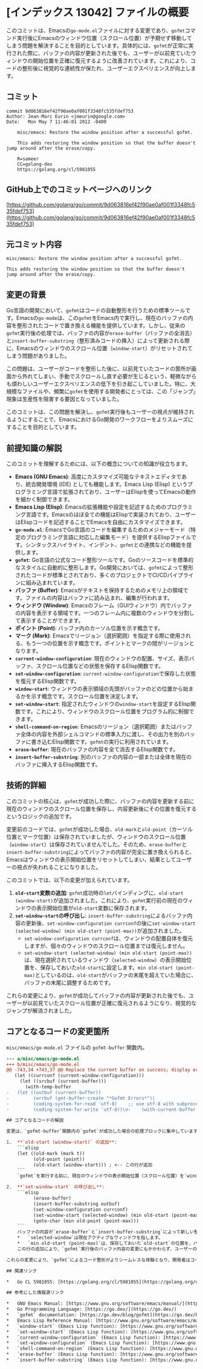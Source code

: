 # [インデックス 13042] ファイルの概要

このコミットは、Emacsの`go-mode.el`ファイルに対する変更であり、`gofmt`コマンド実行後にEmacsのウィンドウ位置（スクロール位置）が予期せず移動してしまう問題を解決することを目的としています。具体的には、`gofmt`が正常に実行された際に、バッファの内容が更新された後でも、ユーザーが以前見ていたウィンドウの開始位置を正確に復元するように改善されています。これにより、コードの整形後に視覚的な連続性が保たれ、ユーザーエクスペリエンスが向上します。

## コミット

```
commit 9d063816ef42f90ae0af001f3348fc535fdef753
Author: Jean-Marc Eurin <jmeurin@google.com>
Date:   Mon May 7 11:46:01 2012 -0400

    misc/emacs: Restore the window position after a successful gofmt.
    
    This adds restoring the window position so that the buffer doesn't jump around after the erase/copy.
    
    R=sameer
    CC=golang-dev
    https://golang.org/cl/5981055
```

## GitHub上でのコミットページへのリンク

[https://github.com/golang/go/commit/9d063816ef42f90ae0af001f3348fc535fdef753](https://github.com/golang/go/commit/9d063816ef42f90ae0af001f3348fc535fdef753)

## 元コミット内容

```
misc/emacs: Restore the window position after a successful gofmt.

This adds restoring the window position so that the buffer doesn't jump around after the erase/copy.
```

## 変更の背景

Go言語の開発において、`gofmt`はコードの自動整形を行うための標準ツールです。Emacsの`go-mode`は、この`gofmt`をEmacs内で実行し、現在のバッファの内容を整形されたコードで置き換える機能を提供しています。しかし、従来の`gofmt`実行後の処理では、バッファの内容が`erase-buffer`（バッファの全消去）と`insert-buffer-substring`（整形済みコードの挿入）によって更新される際に、Emacsのウィンドウのスクロール位置（`window-start`）がリセットされてしまう問題がありました。

この問題は、ユーザーがコードを整形した後に、以前見ていたコードの箇所が画面から外れてしまい、手動でスクロールし直す必要が生じるという、軽微ながらも煩わしいユーザーエクスペリエンスの低下を引き起こしていました。特に、大規模なファイルや、頻繁に`gofmt`を使用する開発者にとっては、この「ジャンプ」現象は生産性を阻害する要因となっていました。

このコミットは、この問題を解決し、`gofmt`実行後もユーザーの視点が維持されるようにすることで、EmacsにおけるGo開発のワークフローをよりスムーズにすることを目的としています。

## 前提知識の解説

このコミットを理解するためには、以下の概念についての知識が役立ちます。

*   **Emacs (GNU Emacs)**: 高度にカスタマイズ可能なテキストエディタであり、統合開発環境 (IDE) としても機能します。Emacs Lisp (Elisp) というプログラミング言語で拡張されており、ユーザーはElispを使ってEmacsの動作を細かく制御できます。
*   **Emacs Lisp (Elisp)**: Emacsの拡張機能や設定を記述するためのプログラミング言語です。Emacsのほぼ全ての機能はElispで実装されており、ユーザーはElispコードを記述することでEmacsを自由にカスタマイズできます。
*   **`go-mode.el`**: EmacsでGo言語のコードを編集するためのメジャーモード（特定のプログラミング言語に対応した編集モード）を提供するElispファイルです。シンタックスハイライト、インデント、`gofmt`との連携などの機能を提供します。
*   **`gofmt`**: Go言語の公式なコード整形ツールです。Goのソースコードを標準的なスタイルに自動的に整形します。Go開発においては、`gofmt`によって整形されたコードが標準とされており、多くのプロジェクトでCI/CDパイプラインに組み込まれています。
*   **バッファ (Buffer)**: Emacsがテキストを保持するためのメモリ上の領域です。ファイルの内容はバッファに読み込まれ、編集が行われます。
*   **ウィンドウ (Window)**: Emacsのフレーム（GUIウィンドウ）内でバッファの内容を表示する領域です。一つのフレーム内に複数のウィンドウを分割して表示することができます。
*   **ポイント (Point)**: バッファ内のカーソル位置を示す概念です。
*   **マーク (Mark)**: Emacsでリージョン（選択範囲）を指定する際に使用される、もう一つの位置を示す概念です。ポイントとマークの間がリージョンとなります。
*   **`current-window-configuration`**: 現在のウィンドウの配置、サイズ、表示バッファ、スクロール位置などの状態を保存するElisp関数です。
*   **`set-window-configuration`**: `current-window-configuration`で保存した状態を復元するElisp関数です。
*   **`window-start`**: ウィンドウの表示領域の先頭がバッファのどの位置から始まるかを示す概念です。スクロール位置を決定します。
*   **`set-window-start`**: 指定されたウィンドウの`window-start`を設定するElisp関数です。これにより、ウィンドウのスクロール位置をプログラム的に制御できます。
*   **`shell-command-on-region`**: Emacsのリージョン（選択範囲）またはバッファ全体の内容を外部シェルコマンドの標準入力に渡し、その出力を別のバッファに書き込むElisp関数です。`gofmt`の実行に利用されています。
*   **`erase-buffer`**: 現在のバッファの内容を全て消去するElisp関数です。
*   **`insert-buffer-substring`**: 別のバッファの内容の一部または全体を現在のバッファに挿入するElisp関数です。

## 技術的詳細

このコミットの核心は、`gofmt`が成功した際に、バッファの内容を更新する前に現在のウィンドウのスクロール位置を保存し、内容更新後にその位置を復元するというロジックの追加です。

変更前のコードでは、`gofmt`が成功した場合、`old-mark`と`old-point`（カーソル位置とマーク位置）は保存されていましたが、ウィンドウのスクロール位置（`window-start`）は保存されていませんでした。そのため、`erase-buffer`と`insert-buffer-substring`によってバッファの内容が完全に置き換えられると、Emacsはウィンドウの表示開始位置をリセットしてしまい、結果としてユーザーの視点が失われることになりました。

このコミットでは、以下の変更が加えられています。

1.  **`old-start`変数の追加**: `gofmt`成功時の`let`バインディングに、`old-start (window-start)`が追加されました。これにより、`gofmt`実行前の現在のウィンドウの表示開始位置が`old-start`変数に保存されます。
2.  **`set-window-start`の呼び出し**: `insert-buffer-substring`によるバッファ内容の更新後、`set-window-configuration currconf`の後に`set-window-start (selected-window) (min old-start (point-max))`が追加されました。
    *   `set-window-configuration currconf`は、ウィンドウの配置自体を復元しますが、個々のウィンドウのスクロール位置までは復元しません。
    *   `set-window-start (selected-window) (min old-start (point-max))`は、現在選択されているウィンドウ（`selected-window`）の表示開始位置を、保存しておいた`old-start`に設定します。`min old-start (point-max)`としているのは、`old-start`がバッファの末尾を超えていた場合に、バッファの末尾に調整するためです。

これらの変更により、`gofmt`が成功してバッファの内容が更新された後でも、ユーザーが以前見ていたスクロール位置が正確に復元されるようになり、視覚的なジャンプが解消されました。

## コアとなるコードの変更箇所

`misc/emacs/go-mode.el` ファイルの `gofmt-buffer` 関数内。

```diff
--- a/misc/emacs/go-mode.el
+++ b/misc/emacs/go-mode.el
@@ -743,34 +743,37 @@ Replace the current buffer on success; display errors on failure."
   (let ((currconf (current-window-configuration)))
     (let ((srcbuf (current-buffer)))
       (with-temp-buffer
-	(let ((outbuf (current-buffer))
-	      (errbuf (get-buffer-create "*Gofmt Errors*"))
-	      (coding-system-for-read 'utf-8)    ;; use utf-8 with subprocesses
-	      (coding-system-for-write 'utf-8))\n-	  (with-current-buffer errbuf (erase-buffer))\n-	  (with-current-buffer srcbuf\n-	    (save-restriction\n-	      (let (deactivate-mark)\n-		(widen)\n-		(if (= 0 (shell-command-on-region (point-min) (point-max) "gofmt"\n-						  outbuf nil errbuf))\n-		    ;; restore window config\n-		    ;; gofmt succeeded: replace the current buffer with outbuf,\n-		    ;; restore the mark and point, and discard errbuf.\n-		    (let ((old-mark (mark t)) (old-point (point)))\n-		      (set-window-configuration currconf)\n-		      (erase-buffer)\n-		      (insert-buffer-substring outbuf)\n-		      (goto-char (min old-point (point-max)))\n-		      (if old-mark (push-mark (min old-mark (point-max)) t))\n-		      (kill-buffer errbuf))\n-\n-		  ;; gofmt failed: display the errors\n-		  (display-buffer errbuf)))))\n-\n-	  ;; Collapse any window opened on outbuf if shell-command-on-region\n-	  ;; displayed it.\n-	  (delete-windows-on outbuf))))))\n+        (let ((outbuf (current-buffer))\n+              (errbuf (get-buffer-create "*Gofmt Errors*"))\n+              (coding-system-for-read 'utf-8)    ;; use utf-8 with subprocesses\n+              (coding-system-for-write 'utf-8))\n+          (with-current-buffer errbuf (erase-buffer))\n+          (with-current-buffer srcbuf\n+            (save-restriction\n+              (let (deactivate-mark)\n+                (widen)\n+                (if (= 0 (shell-command-on-region (point-min) (point-max) "gofmt"\n+                                                  outbuf nil errbuf))\n+                    ;; restore window config\n+                    ;; gofmt succeeded: replace the current buffer with outbuf,\n+                    ;; restore the mark and point, and discard errbuf.\n+                    (let ((old-mark (mark t))\n+                          (old-point (point))\n+                          (old-start (window-start)))\n+                      (erase-buffer)\n+                      (insert-buffer-substring outbuf)\n+                      (set-window-configuration currconf)\n+                      (set-window-start (selected-window) (min old-start (point-max)))\n+                      (goto-char (min old-point (point-max)))\n+                      (if old-mark (push-mark (min old-mark (point-max)) t))\n+                      (kill-buffer errbuf))\n+\n+                  ;; gofmt failed: display the errors\n+                  (display-buffer errbuf)))))\n+\n+          ;; Collapse any window opened on outbuf if shell-command-on-region\n+          ;; displayed it.\n+          (delete-windows-on outbuf))))))\n```

## コアとなるコードの解説

変更は、`gofmt-buffer`関数内の`gofmt`が成功した場合の処理ブロックに集中しています。

1.  **`old-start (window-start)` の追加**:
    ```elisp
    (let ((old-mark (mark t))
          (old-point (point))
          (old-start (window-start))) ; <-- この行が追加
    ```
    `gofmt`を実行する前に、現在のウィンドウの表示開始位置（スクロール位置）を`window-start`関数で取得し、`old-start`という新しい変数に保存しています。これにより、後でこの位置を復元できるようになります。

2.  **`set-window-start` の呼び出し**:
    ```elisp
          (erase-buffer)
          (insert-buffer-substring outbuf)
          (set-window-configuration currconf)
          (set-window-start (selected-window) (min old-start (point-max))) ; <-- この行が追加
          (goto-char (min old-point (point-max)))
    ```
    バッファの内容が`erase-buffer`と`insert-buffer-substring`によって新しい整形済みコードで置き換えられ、さらに`set-window-configuration`でウィンドウの全体的な配置が復元された後、`set-window-start`関数が呼び出されます。
    *   `selected-window`は現在アクティブなウィンドウを指します。
    *   `min old-start (point-max)`は、保存しておいた`old-start`の位置を、バッファの実際の最大ポイント（末尾）と比較し、もし`old-start`がバッファの末尾を超えていた場合は、バッファの末尾に調整します。これにより、無効なスクロール位置が設定されるのを防ぎます。
    この行の追加により、`gofmt`実行後のバッファ内容の変更にもかかわらず、ユーザーの視点が以前のスクロール位置に正確に復元されるようになりました。

これらの変更により、`gofmt`によるコード整形がよりシームレスな体験となり、開発者はコードの整形後に手動でスクロール位置を調整する手間が省けるようになりました。

## 関連リンク

*   Go CL 5981055: [https://golang.org/cl/5981055](https://golang.org/cl/5981055)

## 参考にした情報源リンク

*   GNU Emacs Manual: [https://www.gnu.org/software/emacs/manual/](https://www.gnu.org/software/emacs/manual/)
*   Go Programming Language: [https://go.dev/](https://go.dev/)
*   `gofmt` documentation: [https://go.dev/blog/gofmt](https://go.dev/blog/gofmt)
*   Emacs Lisp Reference Manual: [https://www.gnu.org/software/emacs/manual/elisp.html](https://www.gnu.org/software/emacs/manual/elisp.html)
*   `window-start` (Emacs Lisp function): [https://www.gnu.org/software/emacs/manual/html_node/elisp/Window-Scrolling.html](https://www.gnu.org/software/emacs/manual/html_node/elisp/Window-Scrolling.html)
*   `set-window-start` (Emacs Lisp function): [https://www.gnu.org/software/emacs/manual/html_node/elisp/Window-Scrolling.html](https://www.gnu.org/software/emacs/manual/html_node/elisp/Window-Scrolling.html)
*   `current-window-configuration` (Emacs Lisp function): [https://www.gnu.org/software/emacs/manual/html_node/elisp/Window-Configurations.html](https://www.gnu.org/software/emacs/manual/html_node/elisp/Window-Configurations.html)
*   `set-window-configuration` (Emacs Lisp function): [https://www.gnu.org/software/emacs/manual/html_node/elisp/Window-Configurations.html](https://www.gnu.org/software/emacs/manual/html_node/elisp/Window-Configurations.html)
*   `shell-command-on-region` (Emacs Lisp function): [https://www.gnu.org/software/emacs/manual/html_node/elisp/Running-Shell-Commands.html](https://www.gnu.org/software/emacs/manual/html_node/elisp/Running-Shell-Commands.html)
*   `erase-buffer` (Emacs Lisp function): [https://www.gnu.org/software/emacs/manual/html_node/elisp/Buffer-Contents.html](https://www.gnu.org/software/emacs/manual/html_node/elisp/Buffer-Contents.html)
*   `insert-buffer-substring` (Emacs Lisp function): [https://www.gnu.org/software/emacs/manual/html_node/elisp/Buffer-Contents.html](https://www.gnu.org/software/emacs/manual/html_node/elisp/Buffer-Contents.html)
